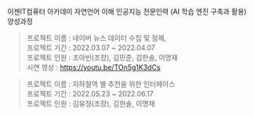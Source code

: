 이젠IT컴퓨터 아카데미 자연언어 이해 인공지능 전문인력 (AI 학습 엔진 구축과 활용) 양성과정

>프로젝트 이름 : 네이버 뉴스 데이터 수집 및 정제, </br>
>프로젝트 기간 : 2022.03.07 ~ 2022.04.07</br>
>프로젝트 인원 : 조아빈(조장), 김민준, 김한솔, 이명재</br>
>시연 영상 : https://youtu.be/TOn5g1K3dCs

> 프로젝트 이름 : 지하철역 별 추천을 위한 인터페이스 </br>
> 프로젝트 기간 : 2022.05.23 ~ 2022.06.17 </br>
> 프로젝트 인원 : 김유정(조장), 김한솔, 이명재
